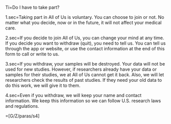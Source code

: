 Ti=Do I have to take part?

1.sec=Taking part in All of Us is voluntary. You can choose to join or not. No matter what you decide, now or in the future, it will not affect your medical care.

2.sec=If you decide to join All of Us, you can change your mind at any time. If you decide you want to withdraw (quit), you need to tell us. You can tell us through the app or website, or use the contact information at the end of this form to call or write to us.

3.sec=If you withdraw, your samples will be destroyed. Your data will not be used for new studies. However, if researchers already have your data or samples for their studies, we at All of Us cannot get it back. Also, we will let researchers check the results of past studies. If they need your old data to do this work, we will give it to them.

4.sec=Even if you withdraw, we will keep your name and contact information. We keep this information so we can follow U.S. research laws and regulations.

=[G/Z/paras/s4]
